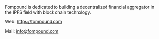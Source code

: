 Fompound is dedicated to building a decentralized financial aggregator in the IPFS field with block chain technology.

Web: https://fompound.com

Mail: info@fompound.com
